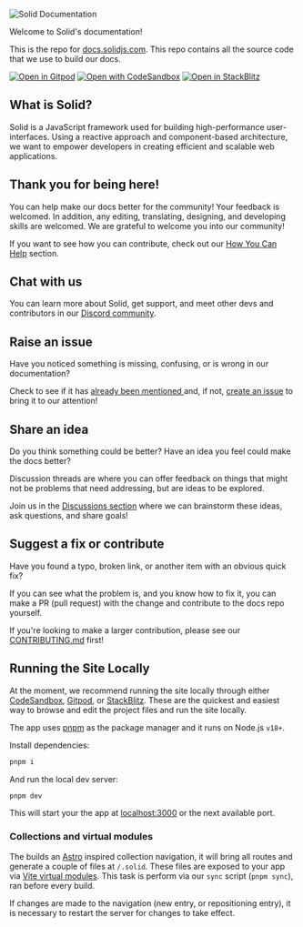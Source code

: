 <p>
  <img src="https://assets.solidjs.com/banner?project=Solid%20Documentation&type=core" alt="Solid Documentation" />
</p>


Welcome to Solid's documentation!

This is the repo for [﻿docs.solidjs.com](https://docs.solidjs.com/). This repo
contains all the source code that we use to build our docs.

[![Open in Gitpod](https://gitpod.io/button/open-in-gitpod.svg)](https://gitpod.io/#https://github.com/solidjs/solid-docs-next)
[![Open with CodeSandbox](https://assets.codesandbox.io/github/button-edit-lime.svg)](https://codesandbox.io/p/github/solidjs/solid-docs-next/)
[![Open in StackBlitz](https://developer.stackblitz.com/img/open_in_stackblitz.svg)](https://stackblitz.com/github/solidjs/solid-docs-next)

## What is Solid?

Solid is a JavaScript framework used for building high-performance
user-interfaces. Using a reactive approach and component-based architecture, we
want to empower developers in creating efficient and scalable web applications.

## Thank you for being here!

You can help make our docs better for the community! Your feedback is welcomed.
In addition, any editing, translating, designing, and developing skills are
welcomed. We are grateful to welcome you into our community!

If you want to see how you can contribute, check out our
[﻿How You Can Help](#how-you-can-help) section.

## Chat with us

You can learn more about Solid, get support, and meet other devs and
contributors in our [﻿Discord community](https://discord.com/invite/solidjs).

## Raise an issue

Have you noticed something is missing, confusing, or is wrong in our
documentation?

Check to see if it has
[﻿already been mentioned ](https://github.com/solidjs/solid-docs-next/issues)
and, if not,
[﻿create an issue](https://github.com/solidjs/solid-docs-next/issues/new/choose)
to bring it to our attention!

## Share an idea

Do you think something could be better? Have an idea you feel could make the
docs better?

Discussion threads are where you can offer feedback on things that might not be
problems that need addressing, but are ideas to be explored.

Join us in the
[﻿Discussions section](https://github.com/solidjs/solid-docs-next/discussions/280)
where we can brainstorm these ideas, ask questions, and share goals!

## Suggest a fix or contribute

Have you found a typo, broken link, or another item with an obvious quick fix?

If you can see what the problem is, and you know how to fix it, you can make a
PR (pull request) with the change and contribute to the docs repo yourself.

If you're looking to make a larger contribution, please see our
[﻿CONTRIBUTING.md](https://github.com/solidjs/solid-docs-next/blob/main/CONTRIBUTING.md)
first!

## Running the Site Locally

At the moment, we recommend running the site locally through either
[﻿CodeSandbox](https://codesandbox.io/p/github/solidjs/solid-docs-next/),
[﻿Gitpod](https://gitpod.io/#https://github.com/solidjs/solid-docs-next), or
[﻿StackBlitz](https://stackblitz.com/github/solidjs/solid-docs-next). These are
the quickest and easiest way to browse and edit the project files and run the
site locally.

The app uses [pnpm](https://pnpm.io) as the package manager and it runs on Node.js `v18+`.

Install dependencies:

```sh
pnpm i
```

And run the local dev server:

```sh
pnpm dev
```

This will start your the app at [localhost:3000](http://localhost:3000) or the next available port.

### Collections and virtual modules

The builds an [Astro](https://docs.astro.build/en/guides/content-collections/) inspired collection navigation, it will bring all routes and generate a couple of files at `/.solid`.
These files are exposed to your app via [Vite virtual modules](https://vitejs.dev/guide/api-plugin#virtual-modules-convention). This task is perform via our `sync` script (`pnpm sync`), ran before every build.

If changes are made to the navigation (new entry, or repositioning entry), it is necessary to restart the server for changes to take effect.
